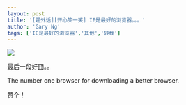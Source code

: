 ```yaml
---
layout: post
title: '[题外话][开心笑一笑] IE是最好的浏览器。。。'
author: 'Gary Ng'
tags: ['IE是最好的浏览器','其他','转载']
---
```


![](http://3.bp.blogspot.com/-HhT0XDRiQEw/TsIkBxsQwBI/AAAAAAAAAxY/w9bXYNSefU4/s1600/iebestbrowser.png)

  
  
最后一段好囧。。  
  
The number one  browser for downloading a better browser.  
  
  
赞个！
